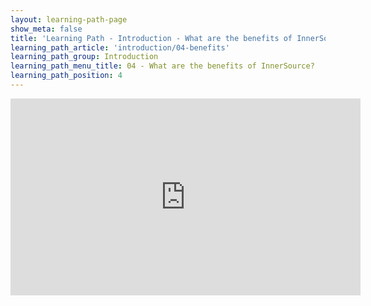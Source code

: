 ```yaml
---
layout: learning-path-page
show_meta: false
title: 'Learning Path - Introduction - What are the benefits of InnerSource?'
learning_path_article: 'introduction/04-benefits'
learning_path_group: Introduction
learning_path_menu_title: 04 - What are the benefits of InnerSource?
learning_path_position: 4
---
```


<iframe width="560" height="315" src="https://www.youtube.com/embed/sPxs0hXVbGM" frameborder="0" allow="accelerometer; autoplay; encrypted-media; gyroscope; picture-in-picture" allowfullscreen></iframe>